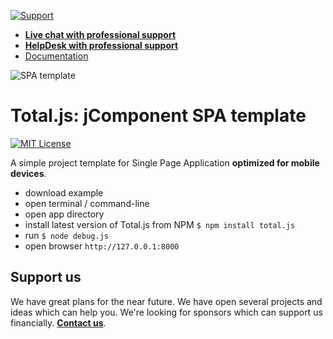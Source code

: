 [![Support](https://www.totaljs.com/img/button-support.png)](https://www.totaljs.com/support/)

- [__Live chat with professional support__](https://messenger.totaljs.com)
- [__HelpDesk with professional support__](https://helpdesk.totaljs.com)
- [Documentation](https://docs.totaljs.com)

![SPA template](https://cdn.totaljs.com/images/template-spa.png)

# Total.js: jComponent SPA template

[![MIT License][license-image]][license-url]

A simple project template for Single Page Application __optimized for mobile devices__.

- download example
- open terminal / command-line
- open app directory
- install latest version of Total.js from NPM `$ npm install total.js`
- run `$ node debug.js`
- open browser `http://127.0.0.1:8000`

## Support us

We have great plans for the near future. We have open several projects and ideas which can help you. We're looking for sponsors which can support us financially. [__Contact us__](https://www.totaljs.com/contact/).

[license-image]: https://img.shields.io/badge/license-MIT-blue.svg?style=flat
[license-url]: license.txt
